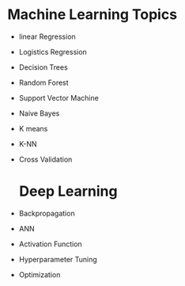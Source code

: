   
  # Machine Learning Topics

+ linear Regression
+ Logistics Regression
+ Decision Trees
+ Random Forest
+ Support Vector Machine
+ Naive Bayes
+ K means
+ K-NN
+ Cross Validation


  # Deep Learning

+ Backpropagation
+ ANN
+ Activation Function
+ Hyperparameter Tuning
+ Optimization

